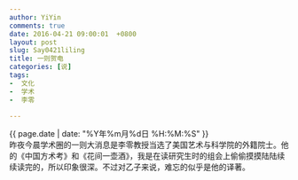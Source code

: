 ```yaml
---
author: YiYin
comments: true
date: 2016-04-21 09:00:01  +0800
layout: post
slug: Say0421liling
title: 一则贺电
categories: [说]
tags:
-  文化
-  学术
-  李零

---
```

<div class="saying">
<div class="timestamp">{{ page.date | date: "%Y年%m月%d日 %H:%M:%S" }}</div>
昨夜今晨学术圈的一则大消息是李零教授当选了美国艺术与科学院的外籍院士。他的《中国方术考》和《花间一壶酒》，我是在读研究生时的组会上偷偷摸摸陆陆续续读完的，所以印象很深。不过对乙子来说，难忘的似乎是他的译著。
</div>